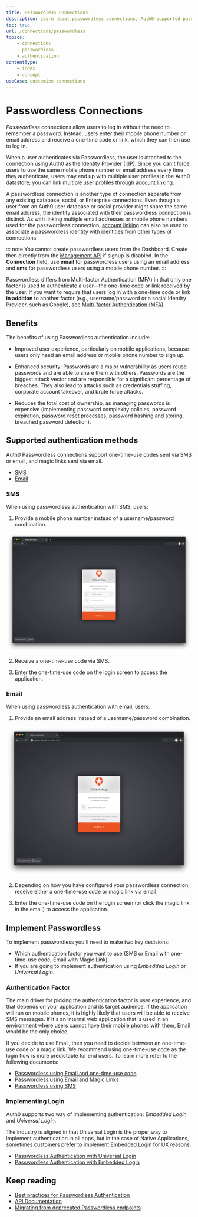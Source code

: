 ```yaml
---
title: Passwordless Connections
description: Learn about passwordless connections, Auth0-supported passwordless methods of authentication, and how to implement passwordless authentication with Auth0.
toc: true
url: /connections/passwordless
topics:
    - connections
    - passwordless
    - authentication
contentType:
    - index
    - concept
useCase: customize-connections
---
```

# Passwordless Connections

<dfn data-key="passwordless">Passwordless</dfn> connections allow users to log in without the need to remember a password. Instead, users enter their mobile phone number or email address and receive a one-time code or link, which they can then use to log in.

When a user authenticates via Passwordless, the user is attached to the connection using Auth0 as the Identity Provider (IdP). Since you can't force users to use the same mobile phone number or email address every time they authenticate, users may end up with multiple user profiles in the Auth0 datastore; you can link multiple user profiles through [account linking](/extensions/account-link).

A passwordless connection is another type of connection separate from any existing database, social, or Enterprise connections. Even though a user from an Auth0 user database or social provider might share the same email address, the identity associated with their passwordless connection is distinct. As with linking multiple email addresses or mobile phone numbers used for the passwordless connection, [account linking](/extensions/account-link) can also be used to associate a passwordless identity with identities from other types of connections.

::: note
You cannot create passwordless users from the Dashboard. Create then directly from the [Management API](/api/management/v2#!/Users/post_users) if signup is disabled. In the **Connection** field, use **email** for passwordless users using an email address and **sms** for passwordless users using a mobile phone number.
:::

Passwordless differs from Multi-factor Authentication (MFA) in that only one factor is used to authenticate a user&mdash;the one-time code or link received by the user. If you want to require that users log in with a one-time code or link **in addition** to another factor (e.g., username/password or a social Identity Provider, such as Google), see [Multi-factor Authentication (MFA)](/mfa).

## Benefits

The benefits of using Passwordless authentication include:

* Improved user experience, particularly on mobile applications, because users only need an email address or mobile phone number to sign up.

* Enhanced security: Passwords are a major vulnerability as users reuse passwords and are able to share them with others. Passwords are the biggest attack vector and are responsible for a significant percentage of breaches. They also lead to attacks such as credentials stuffing, corporate account takeover, and brute force attacks.

* Reduces the total cost of ownership, as managing passwords is expensive (implementing password complexity policies, password expiration, password reset processes, password hashing and storing, breached password detection).

## Supported authentication methods

Auth0 Passwordless connections support one-time-use codes sent via SMS or email, and magic links sent via email.

<div class="code-picker">
  <div class="languages-bar">
    <ul>
      <li><a href="#sms" data-toggle="tab">SMS</a></li>
      <li><a href="#email" data-toggle="tab">Email</a></li>
    </ul>
  </div>
  <div class="tab-content">
    <div id="sms" class="tab-pane active">

### SMS

When using passwordless authentication with SMS, users:

1. Provide a mobile phone number instead of a username/password combination.

 ![Provide Mobile Phone Number](/media/articles/connections/passwordless/passwordless-sms.png)

2. Receive a one-time-use code via SMS.

3. Enter the one-time-use code on the login screen to access the application.

</div>
    <div id="email" class="tab-pane">

### Email

When using passwordless authentication with email, users:

1. Provide an email address instead of a username/password combination.

![Provide Email Address](/media/articles/connections/passwordless/passwordless-email.png)

2. Depending on how you have configured your passwordless connection, receive either a one-time-use code or magic link via email.

3. Enter the one-time-use code on the login screen (or click the magic link in the email) to access the application.

    </div>
  </div>
</div>

## Implement Passwordless

To implement passwordless you'll need to make two key decisions:

- Which authentication factor you want to use (SMS or Email with one-time-use code, Email with Magic Link).
- If you are going to implement authentication using *Embedded Login* or *Universal Login*.

### Authentication Factor

The main driver for picking the authentication factor is user experience, and that depends on your application and its target audience. If the application will run on mobile phones, it is highly likely that users will be able to receive SMS messages. If it's an internal web application that is used in an environment where users cannot have their mobile phones with them, Email would be the only choice.

If you decide to use Email, then you need to decide between an one-time-use code or a magic link. We recommend using one-time-use code as the login flow is more predictable for end users. To learn more refer to the following documents:

  - [Passwordless using Email and one-time-use code](/connections/passwordless/guides/email-otp)
  - [Passwordless using Email and Magic Links](/connections/passwordless/guides/email-magic-link)
  - [Passwordless using SMS](/connections/passwordless/guides/sms-otp)

### Implementing Login 

Auth0 supports two way of implementing authentication: *Embedded Login* and *Universal Login*.

The industry is aligned in that Universal Login is the proper way to implement authentication in all apps, but in the case of Native Applications, sometimes customers prefer to implement Embedded Login for UX reasons. 

  - [Passwordless Authentication with Universal Login](/connections/passwordless/guides/universal-login)
  - [Passwordless Authentication with Embedded Login](/connections/passwordless/guides/embedded-login)

## Keep reading

 * [Best practices for Passwordless Authentication](/connections/passwordless/guides/best-practices)
 * [API Documentation](/connections/passwordless/reference/relevant-api-endpoints)
 * [Migrating from deprecated Passwordless endpoints](/migrations/guides/migration-oauthro-oauthtoken-pwdless)
